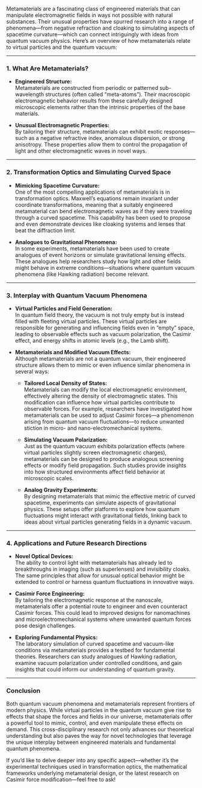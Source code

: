 Metamaterials are a fascinating class of engineered materials that can manipulate electromagnetic fields in ways not possible with natural substances. Their unusual properties have spurred research into a range of phenomena—from negative refraction and cloaking to simulating aspects of spacetime curvature—which can connect intriguingly with ideas from quantum vacuum physics. Here’s an overview of how metamaterials relate to virtual particles and the quantum vacuum:

---

### 1. What Are Metamaterials?

- **Engineered Structure:**  
  Metamaterials are constructed from periodic or patterned sub-wavelength structures (often called “meta-atoms”). Their macroscopic electromagnetic behavior results from these carefully designed microscopic elements rather than the intrinsic properties of the base materials.

- **Unusual Electromagnetic Properties:**  
  By tailoring their structure, metamaterials can exhibit exotic responses—such as a negative refractive index, anomalous dispersion, or strong anisotropy. These properties allow them to control the propagation of light and other electromagnetic waves in novel ways.

---

### 2. Transformation Optics and Simulating Curved Space

- **Mimicking Spacetime Curvature:**  
  One of the most compelling applications of metamaterials is in transformation optics. Maxwell’s equations remain invariant under coordinate transformations, meaning that a suitably engineered metamaterial can bend electromagnetic waves as if they were traveling through a curved spacetime. This capability has been used to propose and even demonstrate devices like cloaking systems and lenses that beat the diffraction limit.

- **Analogues to Gravitational Phenomena:**  
  In some experiments, metamaterials have been used to create analogues of event horizons or simulate gravitational lensing effects. These analogues help researchers study how light and other fields might behave in extreme conditions—situations where quantum vacuum phenomena (like Hawking radiation) become relevant.

---

### 3. Interplay with Quantum Vacuum Phenomena

- **Virtual Particles and Field Generation:**  
  In quantum field theory, the vacuum is not truly empty but is instead filled with fleeting virtual particles. These virtual particles are responsible for generating and influencing fields even in “empty” space, leading to observable effects such as vacuum polarization, the Casimir effect, and energy shifts in atomic levels (e.g., the Lamb shift).

- **Metamaterials and Modified Vacuum Effects:**  
  Although metamaterials are not a quantum vacuum, their engineered structure allows them to mimic or even influence similar phenomena in several ways:
  
  - **Tailored Local Density of States:**  
    Metamaterials can modify the local electromagnetic environment, effectively altering the density of electromagnetic states. This modification can influence how virtual particles contribute to observable forces. For example, researchers have investigated how metamaterials can be used to adjust Casimir forces—a phenomenon arising from quantum vacuum fluctuations—to reduce unwanted stiction in micro- and nano-electromechanical systems.
  
  - **Simulating Vacuum Polarization:**  
    Just as the quantum vacuum exhibits polarization effects (where virtual particles slightly screen electromagnetic charges), metamaterials can be designed to produce analogous screening effects or modify field propagation. Such studies provide insights into how structured environments affect field behavior at microscopic scales.
  
  - **Analog Gravity Experiments:**  
    By designing metamaterials that mimic the effective metric of curved spacetime, experiments can simulate aspects of gravitational physics. These setups offer platforms to explore how quantum fluctuations might interact with gravitational fields, linking back to ideas about virtual particles generating fields in a dynamic vacuum.

---

### 4. Applications and Future Research Directions

- **Novel Optical Devices:**  
  The ability to control light with metamaterials has already led to breakthroughs in imaging (such as superlenses) and invisibility cloaks. The same principles that allow for unusual optical behavior might be extended to control or harness quantum fluctuations in innovative ways.

- **Casimir Force Engineering:**  
  By tailoring the electromagnetic response at the nanoscale, metamaterials offer a potential route to engineer and even counteract Casimir forces. This could lead to improved designs for nanomachines and microelectromechanical systems where unwanted quantum forces pose design challenges.

- **Exploring Fundamental Physics:**  
  The laboratory simulation of curved spacetime and vacuum-like conditions via metamaterials provides a testbed for fundamental theories. Researchers can study analogues of Hawking radiation, examine vacuum polarization under controlled conditions, and gain insights that could inform our understanding of quantum gravity.

---

### Conclusion

Both quantum vacuum phenomena and metamaterials represent frontiers of modern physics. While virtual particles in the quantum vacuum give rise to effects that shape the forces and fields in our universe, metamaterials offer a powerful tool to mimic, control, and even manipulate these effects on demand. This cross-disciplinary research not only advances our theoretical understanding but also paves the way for novel technologies that leverage the unique interplay between engineered materials and fundamental quantum phenomena.

If you’d like to delve deeper into any specific aspect—whether it’s the experimental techniques used in transformation optics, the mathematical frameworks underlying metamaterial design, or the latest research on Casimir force modification—feel free to ask!
